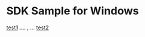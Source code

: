 SDK Sample for Windows
=======================





[test1](https://github.com/concur/concur-platform-sdk-dotnet/blob/master/sample/windows/README.md) .... , ... [test2](../README.md)


